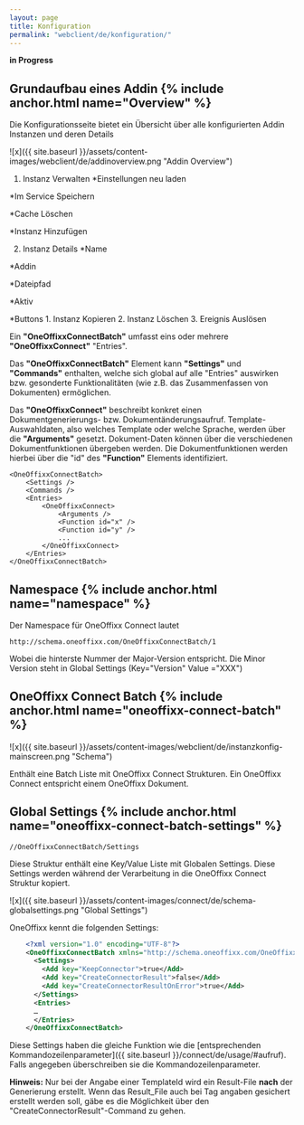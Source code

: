 ```yaml
---
layout: page
title: Konfiguration
permalink: "webclient/de/konfiguration/"
---
```


__in Progress__

## Grundaufbau eines Addin {% include anchor.html name="Overview" %}

Die Konfigurationsseite bietet ein Übersicht über alle konfigurierten Addin Instanzen und deren Details 


![x]({{ site.baseurl }}/assets/content-images/webclient/de/addinoverview.png "Addin Overview")

1. Instanz Verwalten
  *Einstellungen neu laden
  
  
  *Im Service Speichern
  
  *Cache Löschen
  
  *Instanz Hinzufügen
  
2. Instanz Details
  *Name
  
  *Addin
  
  *Dateipfad
  
  *Aktiv
  
  *Buttons
    1. Instanz Kopieren
	2. Instanz Löschen
	3. Ereignis Auslösen


Ein __"OneOffixxConnectBatch"__ umfasst eins oder mehrere __"OneOffixxConnect"__ "Entries". 

Das __"OneOffixxConnectBatch"__ Element kann __"Settings"__ und __"Commands"__ enthalten, welche sich global auf alle "Entries" auswirken bzw. gesonderte Funktionalitäten (wie z.B. das Zusammenfassen von Dokumenten) ermöglichen.

Das __"OneOffixxConnect"__ beschreibt konkret einen Dokumentgenerierungs- bzw. Dokumentänderungsaufruf. Template-Auswahldaten, also welches Template oder welche Sprache, werden über die __"Arguments"__ gesetzt. 
Dokument-Daten können über die verschiedenen Dokumentfunktionen übergeben werden. Die Dokumentfunktionen werden hierbei über die "id" des __"Function"__ Elements identifiziert.

	<OneOffixxConnectBatch>
		<Settings />
		<Commands />
		<Entries>
			<OneOffixxConnect>
				<Arguments />
				<Function id="x" />
				<Function id="y" />
				...
			</OneOffixxConnect>
		</Entries>
	</OneOffixxConnectBatch>

## Namespace {% include anchor.html name="namespace" %}

Der Namespace für OneOffixx Connect lautet 

	http://schema.oneoffixx.com/OneOffixxConnectBatch/1

Wobei die hinterste Nummer der Major-Version entspricht. Die Minor Version steht in Global Settings (Key="Version" Value ="XXX")


## OneOffixx Connect Batch {% include anchor.html name="oneoffixx-connect-batch" %}

![x]({{ site.baseurl }}/assets/content-images/webclient/de/instanzkonfig-mainscreen.png "Schema")

Enthält eine Batch Liste mit OneOffixx Connect Strukturen. Ein OneOffixx Connect entspricht einem OneOffixx Dokument.

## Global Settings {% include anchor.html name="oneoffixx-connect-batch-settings" %}

	//OneOffixxConnectBatch/Settings

Diese Struktur enthält eine Key/Value Liste mit Globalen Settings. Diese Settings werden während der Verarbeitung in die OneOffixx Connect Struktur kopiert.

![x]({{ site.baseurl }}/assets/content-images/connect/de/schema-globalsettings.png "Global Settings")

OneOffixx kennt die folgenden Settings:

```xml
	<?xml version="1.0" encoding="UTF-8"?>
	<OneOffixxConnectBatch xmlns="http://schema.oneoffixx.com/OneOffixxConnectBatch/1" xmlns:xsi="http://www.w3.org/2001/XMLSchema-instance">
	  <Settings>
		<Add key="KeepConnector">true</Add>
		<Add key="CreateConnectorResult">false</Add>
		<Add key="CreateConnectorResultOnError">true</Add>
	  </Settings>
	  <Entries>
	  …
	  </Entries>
	</OneOffixxConnectBatch>
```

Diese Settings haben die gleiche Funktion wie die [entsprechenden Kommandozeilenparameter]({{ site.baseurl }}/connect/de/usage/#aufruf). Falls angegeben überschreiben sie die Kommandozeilenparameter.

__Hinweis:__ Nur bei der Angabe einer TemplateId wird ein Result-File __nach__ der Generierung erstellt. Wenn das Result_File auch bei Tag angaben gesichert erstellt werden soll, gäbe es die Möglichkeit über den "CreateConnectorResult"-Command zu gehen.



